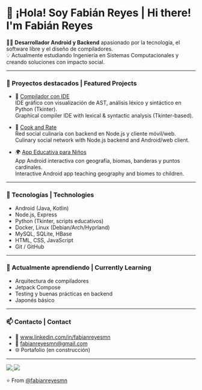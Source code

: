 # 👋 ¡Hola! Soy Fabián Reyes | Hi there! I'm Fabián Reyes

🧑‍💻 **Desarrollador Android y Backend** apasionado por la tecnología, el software libre y el diseño de compiladores.  
💡 Actualmente estudiando Ingeniería en Sistemas Computacionales y creando soluciones con impacto social.

---

### 🚀 Proyectos destacados | Featured Projects

- 🧠 [Compilador con IDE](https://github.com/fabianreyes/compilador-ide)  
  IDE gráfico con visualización de AST, análisis léxico y sintáctico en Python (Tkinter).  
  Graphical compiler IDE with lexical & syntactic analysis (Tkinter-based).

- 🍲 [Cook and Rate](https://github.com/fabianreyes/cooknrate-back)  
  Red social culinaria con backend en Node.js y cliente móvil/web.  
  Culinary social network with Node.js backend and Android/web client.

- 🌍 [App Educativa para Niños](https://github.com/fabianreyes/app-educativa-ninos-android)  
  App Android interactiva con geografía, biomas, banderas y puntos cardinales.  
  Interactive Android app teaching geography and biomes to children.

---

### 🧰 Tecnologías | Technologies

- Android (Java, Kotlin)  
- Node.js, Express  
- Python (Tkinter, scripts educativos)  
- Docker, Linux (Debian/Arch/Hyprland)  
- MySQL, SQLite, HBase  
- HTML, CSS, JavaScript  
- Git / GitHub

---

### 🌱 Actualmente aprendiendo | Currently Learning

- Arquitectura de compiladores  
- Jetpack Compose  
- Testing y buenas prácticas en backend  
- Japonés básico

---

### 📫 Contacto | Contact

- 💼 www.linkedin.com/in/fabianreyesmn
- 📧 fabianreyesmn@gmail.com
- 🌐 Portafolio (en construcción)  

---

<a href="https://github.com/fabianreyesmn">
  <img src="https://img.shields.io/github/followers/fabianreyesmn">
</a>
<a href="https://github.com/fabianreyesmn">
   <img src="https://komarev.com/ghpvc/?username=fabianreyesmn">
</a>

⭐️ From [@fabianreyesmn](https://github.com/fabianreyesmn)
